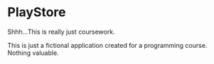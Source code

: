 # PlayStore
Shhh...This is really just coursework.

This is just a fictional application created for a programming course. Nothing valuable.
